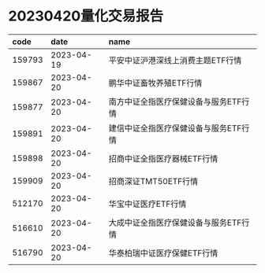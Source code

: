 # 20230420量化交易报告
 | code | date | name | 
 | :----- | :----- | :----- | 
 | 159793 | 2023-04-19 | 平安中证沪港深线上消费主题ETF行情 | 
 | 159867 | 2023-04-20 | 鹏华中证畜牧养殖ETF行情 | 
 | 159877 | 2023-04-20 | 南方中证全指医疗保健设备与服务ETF行情 | 
 | 159891 | 2023-04-20 | 建信中证全指医疗保健设备与服务ETF行情 | 
 | 159898 | 2023-04-20 | 招商中证全指医疗器械ETF行情 | 
 | 159909 | 2023-04-20 | 招商深证TMT50ETF行情 | 
 | 512170 | 2023-04-20 | 华宝中证医疗ETF行情 | 
 | 516610 | 2023-04-20 | 大成中证全指医疗保健设备与服务ETF行情 | 
 | 516790 | 2023-04-20 | 华泰柏瑞中证医疗保健ETF行情 | 
